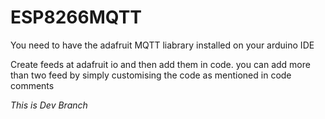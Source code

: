 # ESP8266MQTT

You need to have the adafruit MQTT liabrary installed on your arduino IDE

Create feeds at adafruit io and then add them in code. you can add more than two feed by simply customising the code as mentioned in code comments 


*This is Dev Branch*
